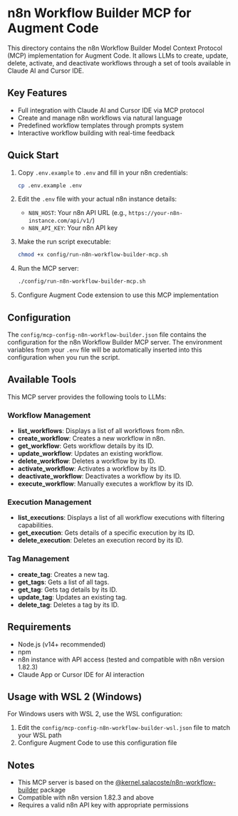 # n8n Workflow Builder MCP for Augment Code

This directory contains the n8n Workflow Builder Model Context Protocol (MCP) implementation for Augment Code. It allows LLMs to create, update, delete, activate, and deactivate workflows through a set of tools available in Claude AI and Cursor IDE.

## Key Features

- Full integration with Claude AI and Cursor IDE via MCP protocol
- Create and manage n8n workflows via natural language
- Predefined workflow templates through prompts system
- Interactive workflow building with real-time feedback

## Quick Start

1. Copy `.env.example` to `.env` and fill in your n8n credentials:
   ```bash
   cp .env.example .env
   ```

2. Edit the `.env` file with your actual n8n instance details:
   - `N8N_HOST`: Your n8n API URL (e.g., `https://your-n8n-instance.com/api/v1/`)
   - `N8N_API_KEY`: Your n8n API key

3. Make the run script executable:
   ```bash
   chmod +x config/run-n8n-workflow-builder-mcp.sh
   ```

4. Run the MCP server:
   ```bash
   ./config/run-n8n-workflow-builder-mcp.sh
   ```

5. Configure Augment Code extension to use this MCP implementation

## Configuration

The `config/mcp-config-n8n-workflow-builder.json` file contains the configuration for the n8n Workflow Builder MCP server. The environment variables from your `.env` file will be automatically inserted into this configuration when you run the script.

## Available Tools

This MCP server provides the following tools to LLMs:

### Workflow Management

- **list_workflows**: Displays a list of all workflows from n8n.
- **create_workflow**: Creates a new workflow in n8n.
- **get_workflow**: Gets workflow details by its ID.
- **update_workflow**: Updates an existing workflow.
- **delete_workflow**: Deletes a workflow by its ID.
- **activate_workflow**: Activates a workflow by its ID.
- **deactivate_workflow**: Deactivates a workflow by its ID.
- **execute_workflow**: Manually executes a workflow by its ID.

### Execution Management

- **list_executions**: Displays a list of all workflow executions with filtering capabilities.
- **get_execution**: Gets details of a specific execution by its ID.
- **delete_execution**: Deletes an execution record by its ID.

### Tag Management

- **create_tag**: Creates a new tag.
- **get_tags**: Gets a list of all tags.
- **get_tag**: Gets tag details by its ID.
- **update_tag**: Updates an existing tag.
- **delete_tag**: Deletes a tag by its ID.

## Requirements

- Node.js (v14+ recommended)
- npm
- n8n instance with API access (tested and compatible with n8n version 1.82.3)
- Claude App or Cursor IDE for AI interaction

## Usage with WSL 2 (Windows)

For Windows users with WSL 2, use the WSL configuration:

1. Edit the `config/mcp-config-n8n-workflow-builder-wsl.json` file to match your WSL path
2. Configure Augment Code to use this configuration file

## Notes

- This MCP server is based on the [@kernel.salacoste/n8n-workflow-builder](https://github.com/salacoste/mcp-n8n-workflow-builder) package
- Compatible with n8n version 1.82.3 and above
- Requires a valid n8n API key with appropriate permissions
